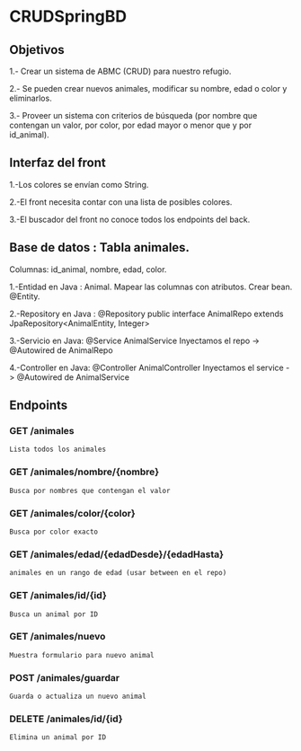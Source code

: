 # CRUDSpringBD

## Objetivos
1.- Crear un sistema de ABMC (CRUD) para nuestro refugio.

2.- Se pueden crear nuevos animales, modificar su nombre, 
edad o color y eliminarlos.

3.- Proveer un sistema con criterios de búsqueda (por nombre 
que contengan un valor, por color, por edad mayor o menor que y por id_animal).

## Interfaz del front
1.-Los colores se envían como String.

2.-El front necesita contar con una lista de posibles colores.

3.-El buscador del front no conoce todos los endpoints del back.

## Base de datos : Tabla animales.
Columnas: id_animal, nombre, edad, color.

1.-Entidad en Java : Animal. Mapear las columnas con atributos.
Crear bean. @Entity.

2.-Repository en Java : @Repository public interface AnimalRepo extends
JpaRepository<AnimalEntity, Integer>

3.-Servicio en Java: @Service AnimalService
Inyectamos el repo -> @Autowired de AnimalRepo

4.-Controller en Java: @Controller AnimalController
Inyectamos el service -> @Autowired de AnimalService

## Endpoints
### GET /animales
    Lista todos los animales    
### GET /animales/nombre/{nombre}
    Busca por nombres que contengan el valor    
### GET /animales/color/{color}
    Busca por color exacto    
### GET /animales/edad/{edadDesde}/{edadHasta}
    animales en un rango de edad (usar between en el repo)    
### GET /animales/id/{id}
    Busca un animal por ID    
### GET /animales/nuevo
    Muestra formulario para nuevo animal    
### POST /animales/guardar
    Guarda o actualiza un nuevo animal    
### DELETE /animales/id/{id}
    Elimina un animal por ID
    

